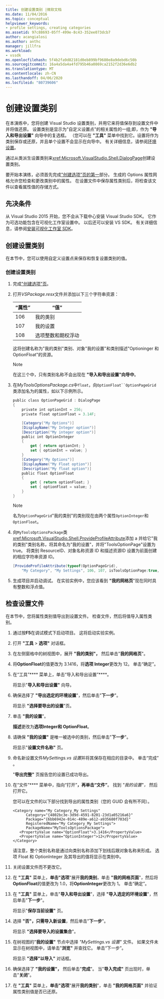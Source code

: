 ```yaml
---
title: 创建设置类别 |微软文档
ms.date: 11/04/2016
ms.topic: conceptual
helpviewer_keywords:
- profile settings, creating categories
ms.assetid: 97c88693-05ff-499e-8c43-352ee073dcb7
author: acangialosi
ms.author: anthc
manager: jillfra
ms.workload:
- vssdk
ms.openlocfilehash: 5f4b2fa9d82181d0eb899bf9680e8a9debd6c50b
ms.sourcegitcommit: 16a4a5da4a4fd795b46a0869ca2152f2d36e6db2
ms.translationtype: MT
ms.contentlocale: zh-CN
ms.lasthandoff: 04/06/2020
ms.locfileid: "80739606"
---
```

# <a name="create-a-settings-category"></a>创建设置类别

在本演练中，您将创建 Visual Studio 设置类别，并用它来将值保存到设置文件中并将值还原。 设置类别是显示为"自定义设置点"的相关属性的一组;即，作为 **"导入和导出设置"** 向导中的复选框。 （您可以在 **"工具"** 菜单中找到它。设置将作为类别保存或还原，并且单个设置不会显示在向导中。 有关详细信息，请参阅[环境设置](../ide/environment-settings.md)。

通过从类派生设置类别来<xref:Microsoft.VisualStudio.Shell.DialogPage>创建设置类别。

要开始本演练，必须首先完成["创建选项"页的第一](../extensibility/creating-an-options-page.md)部分。 生成的 Options 属性网格允许您检查和更改类别中的属性。 在设置文件中保存属性类别后，将检查该文件以查看属性值的存储方式。

## <a name="prerequisites"></a>先决条件
 从 Visual Studio 2015 开始，您不会从下载中心安装 Visual Studio SDK。 它作为可选功能包含在可视化工作室设置中。 以后还可以安装 VS SDK。 有关详细信息，请参阅[安装可视化工作室 SDK](../extensibility/installing-the-visual-studio-sdk.md)。

## <a name="create-a-settings-category"></a>创建设置类别
 在本节中，您可以使用自定义设置点来保存和恢复设置类别的值。

### <a name="to-create-a-settings-category"></a>创建设置类别

1. 完成["创建选项"页](../extensibility/creating-an-options-page.md)。

2. 打开*VSPackage.resx*文件并添加以下三个字符串资源：

    |“属性”|“值”|
    |----------|-----------|
    |106|我的类别|
    |107|我的设置|
    |108|选项整数和期权浮动|

     这将创建名称为"我的类别"类别、对象"我的设置"和类别描述"Optioninger 和 OptionFloat"的资源。

    > [!NOTE]
    > 在这三个中，只有类别名称不会出现在 **"导入和导出设置"向导中**。

3. 在*MyToolsOptionsPackage.cs*中`float`，向`OptionFloat``OptionPageGrid`类添加名为的属性，如以下示例所示。

    ```csharp
    public class OptionPageGrid : DialogPage
    {
        private int optionInt = 256;
        private float optionFloat = 3.14F;

        [Category("My Options")]
        [DisplayName("My Integer option")]
        [Description("My integer option")]
        public int OptionInteger
        {
            get { return optionInt; }
            set { optionInt = value; }
        }
        [Category("My Options")]
        [DisplayName("My Float option")]
        [Description("My float option")]
        public float OptionFloat
        {
            get { return optionFloat; }
            set { optionFloat = value; }
        }
    }
    ```

    > [!NOTE]
    > 名为`OptionPageGrid`"我的类别"的类别现在由两个属性`OptionInteger`和`OptionFloat`。

4. 向`MyToolsOptionsPackage`类<xref:Microsoft.VisualStudio.Shell.ProvideProfileAttribute>添加 a 并给它"我的类别"类别名称，将其命名为"我的设置"，并将"ToolsOptionPage"设置为 true。 将类别 ResourceID、对象名称资源 ID 和描述资源ID 设置为前面创建的相应字符串资源 ID。

    ```csharp
    [ProvideProfileAttribute(typeof(OptionPageGrid),
        "My Category", "My Settings", 106, 107, isToolsOptionPage:true, DescriptionResourceID = 108)]
    ```

5. 生成项目并启动调试。 在实验实例中，您应该看到 **"我的网格页**"现在同时具有整数和浮点值。

## <a name="examine-the-settings-file"></a>检查设置文件
 在本节中，您将属性类别值导出到设置文件。 检查文件，然后将值导入属性类别。

1. 通过按**F5**在调试模式下启动项目。 这将启动实验实例。

2. 打开 **"工具** > **选项"** 对话框。

3. 在左侧窗格中的树视图中，展开 **"我的类别"，** 然后单击"**我的网格页**"。

4. 将**OptionFloat**的值更改为 3.1416，将**选项 Integer**更改为 12。 单击“确定”。

5. 在“工具”**** 菜单上，单击“导入和导出设置”****。

     将显示"**导入和导出设置"** 向导。

6. 确保选择了 **"导出选定的环境设置**"，然后单击"**下一步**"。

     将显示 **"选择要导出的设置**"页。

7. 单击 **"我的设置**"。

     **描述**更改为**选项Integer和 OptionFloat**。

8. 请确保 **"我的设置"** 是唯一被选中的类别，然后单击"**下一步**"。

     将显示"**设置文件名称"** 页。

9. 命名新设置文件*MySettings.vs 设置*并将其保存在相应的目录中。 单击“完成”  。

     "**导出完整"** 页报告您的设置已成功导出。

10. 在“文件”**** 菜单中，指向“打开”****，再单击“文件”****。 找到 *"我的设置"，* 然后打开它。

     您可以在文件的以下部分找到导出的属性类别（您的 GUID 会有所不同）。

    ```
    <Category name="My Category_My Settings"
          Category="{4802bc3e-3d9d-4591-8201-23d1a05216a6}"
          Package="{6bb6942e-014c-489e-a612-a935680f703d}"
          RegisteredName="My Category_My Settings">
          PackageName="MyToolsOptionsPackage">
       <PropertyValue name="OptionFloat">3.1416</PropertyValue>
       <PropertyValue name="OptionInteger">12</PropertyValue>
    </Category>
    ```

     请注意，整个类别名称是通过向类别名称添加下划线后跟对象名称来形成。 选项 Float 和 OptionInteger 及其导出的值将显示在类别中。

11. 关闭设置文件而不更改它。

12. 在 **"工具"** 菜单上，**单击"选项**"展开**我的类别**，单击 **"我的网格页面**"，然后将**OptionFloat**的值更改为 1.0，将**OptionInteger**更改为 1。 单击“确定”。

13. 在 **"工具"** 菜单上，单击"**导入和导出设置**"，选择 **"导入选定的环境设置**"，然后单击"**下一步**"。

     将显示"**保存当前设置"** 页。

14. 选择 **"否"，只需导入新设置**，然后单击"**下一步**"。

     将显示 **"选择要导入的设置集合**"。

15. 在树视图的"**我的设置"** 节点中选择 *"MySettings.vs 设置"* 文件。 如果文件未显示在树视图中，请单击"**浏览"** 并查找它。 单击“下一步”。 

     将显示 **"选择"以导入"** 对话框。

16. 确保选择了 **"我的设置"，** 然后单击"**完成**"。 当"**导入完成"** 页出现时，单击"**关闭**"。

17. 在 **"工具"** 菜单上，**单击"选项**"展开**我的类别**"，单击 **"我的网格页面"** 并验证属性类别值是否已还原。
